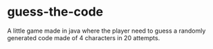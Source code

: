 # guess-the-code
A little game made in java where the player need to guess a randomly generated code made of 4 characters in 20 attempts.
